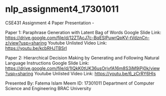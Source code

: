 # nlp_assignment4_17301011

CSE431 Assignment 4 Paper Presentation -

Paper 1: Paraphrase Generation with Latent Bag of Words
  Google Slide Link: https://drive.google.com/file/d/12ZTAcJ7c-BqESlPuwrQpKV-tVdznCn-z/view?usp=sharing
  Youtube Unlisted Video Link: https://youtu.be/kcbRHJTBSrI


Paper 2: Hierarchical Decision Making by Generating and Following Natural Language Instructions
  Google Slide Link: https://drive.google.com/file/d/1IQkK0tUK36usOrjvfA16m8S3iM9iPj0k/view?usp=sharing
  Youtube Unlisted Video Link: https://youtu.be/6_zCrRY6HIs

Presented By: Fatema Islam Meem ID: 17301011 Department of Computer Science and Engineering BRAC University
